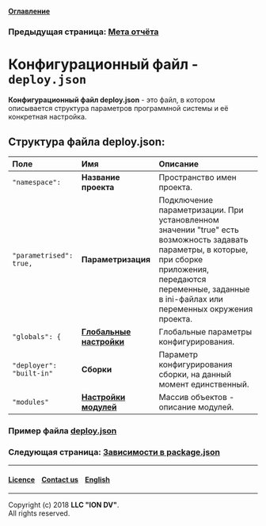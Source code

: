 #### [Оглавление](/docs/ru/index.md)

### Предыдущая страница: [Мета отчёта](/docs/ru/2_system_description/metadata_structure/meta_report/meta_report.md)

# Конфигурационный файл - `deploy.json`

**Конфигурационный файл deploy.json** - это файл, в котором описывается структура параметров программной системы и её конкретная настройка.

## Структура файла deploy.json: 

|   Поле        |   Имя    | Описание      |
|:-------------|:--------|:-------------|
| `"namespace":`   |  **Название проекта**  | Пространство имен проекта.  |
| `"parametrised": true,`| **Параметризация**   | Подключение параметризации. При установленном значении "true" есть возможность задавать параметры, в которые, при сборке приложения, передаются переменные, заданные в ini-файлах или переменных окружения проекта.   |
| `"globals": {`     |  [**Глобальные настройки**](deploy_globals.md)  | Глобальные параметры конфигурирования.   |
| `"deployer": "built-in"`    | **Сборки**   | Параметр конфигурирования сборки, на данный момент единственный.  |
| `"modules"`     |  [**Настройки модулей**](deploy_modules.md)  | Массив объектов - описание модулей.  |

### Пример файла [deploy.json](deploy_ex.md)

### Следующая страница: [Зависимости в package.json](package.md)

--------------------------------------------------------------------------  


 #### [Licence](/LICENSE) &ensp;  [Contact us](https://iondv.com/portal/contacts) &ensp;  [English](/docs/en/2_system_description/platform_configuration/deploy.md)   &ensp;
<div><img src="https://mc.iondv.com/watch/local/docs/framework" style="position:absolute; left:-9999px;" height=1 width=1 alt="iondv metrics"></div>
 
 --------------------------------------------------------------------------  

Copyright (c) 2018 **LLC "ION DV"**.  
All rights reserved. 
